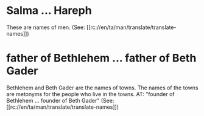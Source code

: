 # Salma ... Hareph

These are names of men. (See: [[rc://en/ta/man/translate/translate-names]])

# father of Bethlehem ... father of Beth Gader

Bethlehem and Beth Gader are the names of towns. The names of the towns are metonyms for the people who live in the towns. AT: "founder of Bethlehem ... founder of Beth Gader" (See: [[rc://en/ta/man/translate/translate-names]])

